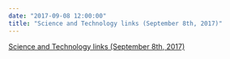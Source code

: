 ```yaml
---
date: "2017-09-08 12:00:00"
title: "Science and Technology links (September 8th, 2017)"
---
```


[Science and Technology links (September 8th, 2017)](/lemire/blog/2017/09-08-science-and-technology-links-september-8th-2017)

